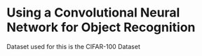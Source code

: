 # Using a Convolutional Neural Network for Object Recognition

Dataset used for this is the CIFAR-100 Dataset
